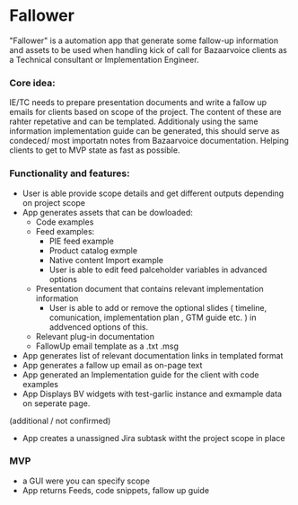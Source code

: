 # Fallower

"Fallower" is a automation app that generate some fallow-up information and assets to be used when handling kick of call for Bazaarvoice clients as a Technical consultant or Implementation Engineer. 

### Core idea: 

IE/TC needs to prepare presentation documents and write a fallow up emails for clients based on scope of the project. The content of these are rahter repetative and can be templated. Additionaly using the same information implementation guide can be generated, this should serve as condeced/ most importatn notes from Bazaarvoice documentation. Helping clients to get to MVP state as fast as possible. 

### Functionality and features: 

- User is able provide scope details and get different outputs depending on project scope
- App generates assets that can be dowloaded:
    - Code examples
    - Feed examples: 
        - PIE feed example
        - Product catalog exmple
        - Native content Import example
        - User is able to edit feed palceholder variables in advanced options
    - Presentation document that contains relevant implementation information
        - User is able to add or remove the optional slides ( timeline, comunication, implementation plan , GTM guide etc. ) in addvenced options of this.
    - Relevant plug-in documentation 
    - FallowUp email template as a .txt .msg
- App generates list of relevant documentation links in templated format
- App generates a fallow up email as on-page text
- App generated an Implementation guide for the client with code examples
- App Displays BV widgets with test-garlic instance and exmample data on seperate page.

(additional / not confirmed)
- App creates a unassigned Jira subtask witht the project scope in place


### MVP

- a GUI were you can specify scope
- App returns Feeds, code snippets, fallow up guide




